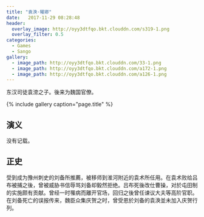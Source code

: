 ```yaml
---
title: "袁涣·曜卿"
date:   2017-11-29 08:28:48
header:
  overlay_image: http://oyy3dtfqo.bkt.clouddn.com/s319-1.png
  overlay_filter: 0.5
categories:
  - Games
  - Sango
gallery:
  - image_path: http://oyy3dtfqo.bkt.clouddn.com/33-1.png
  - image_path: http://oyy3dtfqo.bkt.clouddn.com/a172-1.png
  - image_path: http://oyy3dtfqo.bkt.clouddn.com/a126-1.png
---
```


东汉司徒袁滂之子。後来为魏国官僚。

{% include gallery caption="page.title" %}

## 演义

没有记载。

## 正史

受到成为豫州刺史的刘备所推薦，被移师到淮河附近的袁术所任用。在袁术败给吕布被捕之後，曾被威胁书信辱骂刘备却毅然拒绝。吕布死後改仕曹操，对於屯田制的实施颇有贡献。曾经一时罹病而離开官场，回归之後曾任谏议大夫等高阶官职。在刘备死亡的误报传来，魏臣众集庆贺之时，曾受恩於刘备的袁涣並未加入庆贺行列。